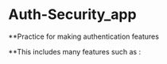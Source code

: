 # Auth-Security_app

**Practice for making authentication features

**This includes many features such as :